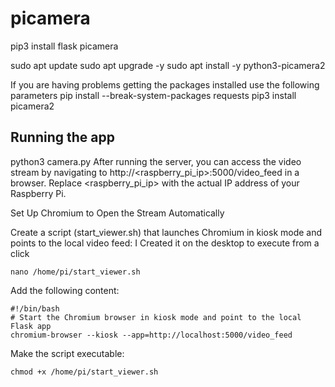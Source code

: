 # picamera
pip3 install flask picamera

sudo apt update
sudo apt upgrade -y
sudo apt install -y python3-picamera2

If you are having problems getting the packages installed use the following parameters
pip install --break-system-packages requests
pip3 install picamera2

## Running the app
python3 camera.py
After running the server, you can access the video stream by navigating to http://<raspberry_pi_ip>:5000/video_feed in a browser. Replace <raspberry_pi_ip> with the actual IP address of your Raspberry Pi.

Set Up Chromium to Open the Stream Automatically

Create a script (start_viewer.sh) that launches Chromium in kiosk mode and points to the local video feed:
I Created it on the desktop to execute from a click

```
nano /home/pi/start_viewer.sh
```
Add the following content:


```
#!/bin/bash
# Start the Chromium browser in kiosk mode and point to the local Flask app
chromium-browser --kiosk --app=http://localhost:5000/video_feed
```

Make the script executable:

```
chmod +x /home/pi/start_viewer.sh
```
